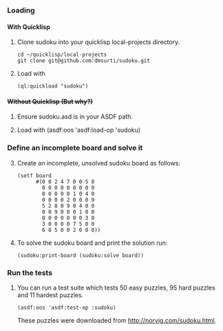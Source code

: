 ### Loading

#### With Quicklisp

1. Clone sudoku into your quicklisp local-projects directory.
   ```code
   cd ~/quicklisp/local-projects
   git clone git@github.com:dmsurti/sudoku.git
   ```

2. Load with
   ```code
   (ql:quickload "sudoku")
   ```

#### ~~Without Quicklisp (But why?)~~

1. Ensure sudoku.asd is in your ASDF path.

2. Load with (asdf:oos 'asdf:load-op 'sudoku)

### Define an incomplete board and solve it

3. Create an incomplete, unsolved sudoku board as follows:
   ```code
   (setf board
         #(0 0 2 4 7 0 0 5 8 
           0 0 0 0 0 0 0 0 0 
           0 0 0 0 0 1 0 4 0 
           0 0 0 0 2 0 0 0 9 
           5 2 8 0 9 0 4 0 0 
           0 0 9 0 0 0 1 0 0 
           0 0 0 0 0 0 0 3 0 
           3 0 0 0 0 7 5 0 0 
           6 8 5 0 0 2 0 0 0))
   ```

4. To solve the sudoku board and print the solution run:
   ```code
   (sudoku:print-board (sudoku:solve board))
   ```

### Run the tests

1. You can run a test suite which tests 50 easy puzzles, 95 hard puzzles and 11
   hardest puzzles. 
   
   ```code
   (asdf:oos 'asdf:test-op :sudoku)
   ```
   
   These puzzles were downloaded from http://norvig.com/sudoku.html.
